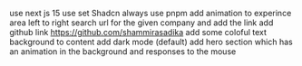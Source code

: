 use  next js 15 
use set Shadcn 
always use pnpm
add animation to experince area left to right 
search url for the given company and add the link
add github link https://github.com/shammirasadika
add some coloful text background to content
add dark mode (default)
add hero section which has an animation in the background and responses to the mouse
